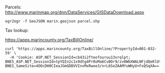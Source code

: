 Parcels: http://www.marinmap.org/dnn/DataServices/GISDataDownload.aspx

```
ogr2ogr -f GeoJSON marin.geojson parcel.shp
```

Tax lookup:

https://apps.marincounty.org/TaxBillOnline/

```
curl 'https://apps.marincounty.org/TaxBillOnline/?PropertyId=001-032-59' \
  -H 'Cookie: ASP.NET_SessionId=cb43i2fteofouruu13vrqlpt; BNES_ASP.NET_SessionId=tpYQIn2c1x9dtg4Pr0oMa6CvBOr9/zv0WbXWALNFjdQeKlUtZ3K/c1T64zQJlJTPAYO+YiMcZMgnKyzdvmWYJX1PnCszgn7K; BNES_SameSite=4OOcDH0CIeaJGmGDBVVInvMxRwoe3/nrL6SeZAAMYuWHyU+FxQSqXA=='
```
